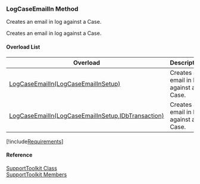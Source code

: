 ﻿### LogCaseEmailIn Method

Creates an email in log against a Case.

Creates an email in log against a Case.

#### Overload List

| Overload | Description |
| --- | --- |
| [LogCaseEmailIn(LogCaseEmailInSetup)](FChoice.Toolkits.Clarify~FChoice.Toolkits.Clarify.Support.SupportToolkit~LogCaseEmailIn(LogCaseEmailInSetup).md) | Creates an email in log against a Case.   |
| [LogCaseEmailIn(LogCaseEmailInSetup,IDbTransaction)](FChoice.Toolkits.Clarify~FChoice.Toolkits.Clarify.Support.SupportToolkit~LogCaseEmailIn(LogCaseEmailInSetup,IDbTransaction).md) | Creates an email in log against a Case.   |

[!include[Requirements](../partials/requirements.md)]



#### Reference

[SupportToolkit Class](FChoice.Toolkits.Clarify~FChoice.Toolkits.Clarify.Support.SupportToolkit.md)  
[SupportToolkit Members](FChoice.Toolkits.Clarify~FChoice.Toolkits.Clarify.Support.SupportToolkit_members.md)